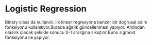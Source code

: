 # Logistic Regression
 Binary class da kullanılır.
 İlk linear regresyona benzer bir doğrusal adım fonksiyonu kullanılıyor.Burada ağırlık güncellenmesi yapıyor.
 Ardından olasılık olacak şekilde sonucu 0-1 aralığına sıkıştırır.Bunu sigmoid fonksiyonu ile yapıyor.


